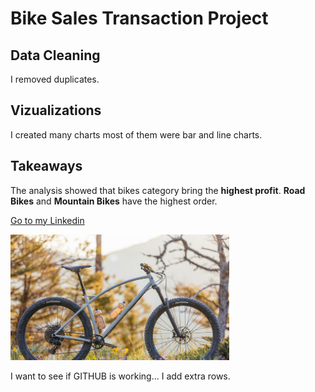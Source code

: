 # Bike Sales Transaction Project

## Data Cleaning
I removed duplicates.

## Vizualizations
I created many charts most of them were bar and line charts.

## Takeaways
The analysis showed that bikes category bring the **highest profit**.
**Road Bikes** and **Mountain Bikes** have the highest order.


<a href="https://www.linkedin.com/in/tansu-ayaz-797bb313a/">Go to my Linkedin</a>

<img src =
"https://github.com/Tansuuuu/Bike-Sales-Project/blob/main/bikCapture.PNG" width="350" height="auto" />


I want to see if GITHUB is working...
I add extra rows.



